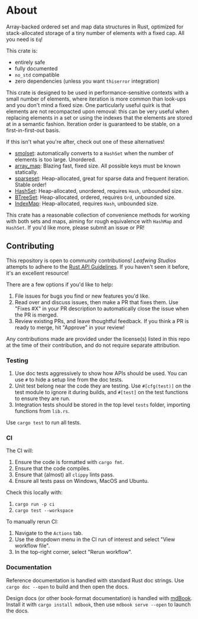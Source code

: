 # About

Array-backed ordered set and map data structures in Rust, optimized for stack-allocated storage of a tiny number of elements with a fixed cap.
All you need is `Eq`!

This crate is:

- entirely safe
- fully documented
- `no_std` compatible
- zero dependencies (unless you want `thiserror` integration)

This crate is designed to be used in performance-sensitive contexts with a small number of elements, where iteration is more common than look-ups and you don't mind a fixed size.
One particularly useful quirk is that elements are not recompacted upon removal: this can be very useful when replacing elements in a set or using the indexes that the elements are stored at in a semantic fashion.
Iteration order is guaranteed to be stable, on a first-in-first-out basis.

If this isn't what you're after, check out one of these alternatives!

- [smolset](https://crates.io/crates/smolset): automatically converts to a `HashSet` when the number of elements is too large. Unordered.
- [array_map](https://docs.rs/array_map/latest/array_map/index.html): Blazing fast, fixed size. All possible keys must be known statically.
- [sparseset](https://github.com/bombela/sparseset): Heap-allocated, great for sparse data and frequent iteration. Stable order!
- [HashSet](https://doc.rust-lang.org/std/collections/struct.HashSet.html): Heap-allocated, unordered, requires `Hash`, unbounded size.
- [BTreeSet](https://doc.rust-lang.org/stable/std/collections/struct.BTreeSet.html): Heap-allocated, ordered, requires `Ord`, unbounded size.
- [IndexMap](https://docs.rs/indexmap/latest/indexmap/): Heap-allocated, requires `Hash`, unbounded size.

This crate has a reasonable collection of convenience methods for working with both sets and maps, aiming for rough equivalence with `HashMap` and `HashSet`.
If you'd like more, please submit an issue or PR!

## Contributing

This repository is open to community contributions!
*Leafwing Studios* attempts to adhere to the [Rust API Guidelines](https://rust-lang.github.io/api-guidelines/about.html).
If you haven't seen it before, it's an excellent resource!

There are a few options if you'd like to help:

1. File issues for bugs you find or new features you'd like.
2. Read over and discuss issues, then make a PR that fixes them. Use "Fixes #X" in your PR description to automatically close the issue when the PR is merged.
3. Review existing PRs, and leave thoughtful feedback. If you think a PR is ready to merge, hit "Approve" in your review!

Any contributions made are provided under the license(s) listed in this repo at the time of their contribution, and do not require separate attribution.

### Testing

1. Use doc tests aggressively to show how APIs should be used.
You can use `#` to hide a setup line from the doc tests.
2. Unit test belong near the code they are testing. Use `#[cfg(test)]` on the test module to ignore it during builds, and `#[test]` on the test functions to ensure they are run.
3. Integration tests should be stored in the top level `tests` folder, importing functions from `lib.rs`.

Use `cargo test` to run all tests.

### CI

The CI will:

1. Ensure the code is formatted with `cargo fmt`.
2. Ensure that the code compiles.
3. Ensure that (almost) all `clippy` lints pass.
4. Ensure all tests pass on Windows, MacOS and Ubuntu.

Check this locally with:

1. `cargo run -p ci`
2. `cargo test --workspace`

To manually rerun CI:

1. Navigate to the `Actions` tab.
2. Use the dropdown menu in the CI run of interest and select "View workflow file".
3. In the top-right corner, select "Rerun workflow".

### Documentation

Reference documentation is handled with standard Rust doc strings.
Use `cargo doc --open` to build and then open the docs.

Design docs (or other book-format documentation) is handled with [mdBook](https://rust-lang.github.io/mdBook/index.html).
Install it with `cargo install mdbook`, then use `mdbook serve --open` to launch the docs.
